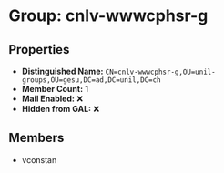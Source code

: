 # Group: cnlv-wwwcphsr-g

## Properties

- **Distinguished Name:** `CN=cnlv-wwwcphsr-g,OU=unil-groups,OU=gesu,DC=ad,DC=unil,DC=ch`
- **Member Count:** 1
- **Mail Enabled:** ❌
- **Hidden from GAL:** ❌

## Members

- vconstan
